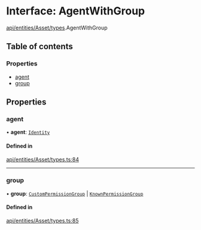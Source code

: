 # Interface: AgentWithGroup

[api/entities/Asset/types](../wiki/api.entities.Asset.types).AgentWithGroup

## Table of contents

### Properties

- [agent](../wiki/api.entities.Asset.types.AgentWithGroup#agent)
- [group](../wiki/api.entities.Asset.types.AgentWithGroup#group)

## Properties

### agent

• **agent**: [`Identity`](../wiki/api.entities.Identity.Identity)

#### Defined in

[api/entities/Asset/types.ts:84](https://github.com/PolymeshAssociation/polymesh-sdk/blob/079537ad/src/api/entities/Asset/types.ts#L84)

___

### group

• **group**: [`CustomPermissionGroup`](../wiki/api.entities.CustomPermissionGroup.CustomPermissionGroup) \| [`KnownPermissionGroup`](../wiki/api.entities.KnownPermissionGroup.KnownPermissionGroup)

#### Defined in

[api/entities/Asset/types.ts:85](https://github.com/PolymeshAssociation/polymesh-sdk/blob/079537ad/src/api/entities/Asset/types.ts#L85)
